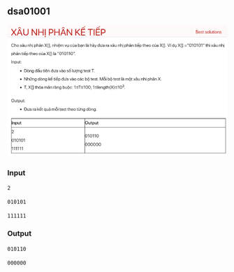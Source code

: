 ## dsa01001
![Alt text](image.png)
### Input
```
2

010101

111111
```
### Output

```
010110

000000
```
